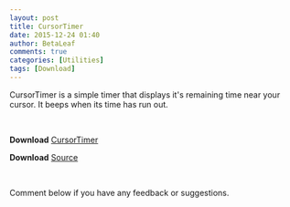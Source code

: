 ```yaml
---
layout: post
title: CursorTimer
date: 2015-12-24 01:40
author: BetaLeaf
comments: true
categories: [Utilities]
tags: [Download]
---
```

CursorTimer is a simple timer that displays it's remaining time near your cursor. It beeps when its time has run out.

&nbsp;

<strong>Download</strong> <a href="http://betaleaf.net/dl/CursorTimer.exe">CursorTimer</a>

<strong>Download</strong> <a href="http://betaleaf.net/dl/CursorTimer.au3?dl=1">Source</a>

&nbsp;

Comment below if you have any feedback or suggestions.

&nbsp;
